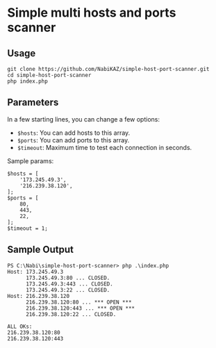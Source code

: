 # Simple multi hosts and ports scanner

## Usage
```
git clone https://github.com/NabiKAZ/simple-host-port-scanner.git
cd simple-host-port-scanner
php index.php
```

## Parameters
In a few starting lines, you can change a few options:
- `$hosts`: You can add hosts to this array.
- `$ports`: You can add ports to this array.
- `$timeout`: Maximum time to test each connection in seconds.

Sample params:
```
$hosts = [
    '173.245.49.3',
    '216.239.38.120',
];
$ports = [
    80,
    443,
    22,
];
$timeout = 1;
```

## Sample Output
```
PS C:\Nabi\simple-host-port-scanner> php .\index.php
Host: 173.245.49.3
      173.245.49.3:80 ... CLOSED.
      173.245.49.3:443 ... CLOSED.
      173.245.49.3:22 ... CLOSED.
Host: 216.239.38.120
      216.239.38.120:80 ... *** OPEN ***
      216.239.38.120:443 ... *** OPEN ***
      216.239.38.120:22 ... CLOSED.

ALL OKs:
216.239.38.120:80
216.239.38.120:443
```
